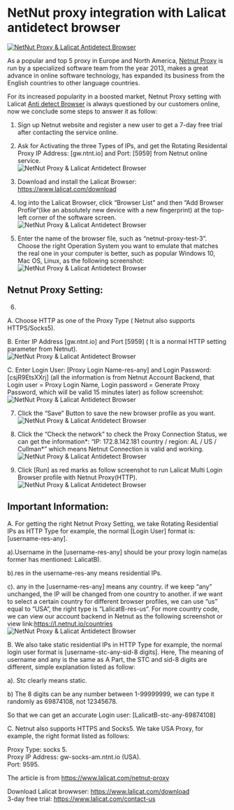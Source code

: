 # NetNut proxy integration with Lalicat antidetect browser
[![NetNut Proxy & Lalicat Antidetect Browser](https://res.cloudinary.com/marcomontalbano/image/upload/v1684723996/video_to_markdown/images/vimeo--776022604-c05b58ac6eb4c4700831b2b3070cd403.jpg)](https://vimeo.com/776022604 "NetNut Proxy & Lalicat Antidetect Browser")  

As a popular and top 5 proxy in Europe and North America, [Netnut Proxy](https://www.lalicat.com/netnut-proxy) is run by a specialized software team from the year 2013, makes a great advance in online software technology, has expanded its business from the English countries to other language countries.  

For its increased popularity in a boosted market, Netnut Proxy setting with Lalicat [Anti detect Browser](https://www.lalicat.com) is always questioned by our customers online, now we conclude some steps to answer it as follow:  

1. Sign up Netnut website and register a new user to get a 7-day free trial after contacting the service online.  

2. Ask for Activating the three Types of IPs, and get the Rotating Residental Proxy IP Address: [gw.ntnt.io] and Port: [5959] from Netnut online service.  
![NetNut Proxy & Lalicat Antidetect Browser](https://help.lalicat.com/lalicat/wp-content/uploads/2022/03/proxy-setting-1.png)  

3. Download and install the Lalicat Browser: https://www.lalicat.com/download  
4. log into the Lalicat Browser, click “Browser List” and then “Add Browser Profile“(like an absolutely new device with a new fingerprint) at the top-left corner of the software screen.  
![NetNut Proxy & Lalicat Antidetect Browser](https://help.lalicat.com/lalicat/wp-content/uploads/2022/03/add-browser-profile-1.png)  


5. Enter the name of the browser file, such as “netnut-proxy-test-3”. Choose the right Operation System you want to emulate that matches the real one in your computer is better, such as popular Windows 10, Mac OS, Linux, as the following screenshot:  
![NetNut Proxy & Lalicat Antidetect Browser](https://help.lalicat.com/lalicat/wp-content/uploads/2022/03/profile-name-and-operation-system-1-2.png)  


## Netnut Proxy Setting:  
6.  
A. Choose HTTP as one of the Proxy Type ( Netnut also supports HTTPS/Socks5).  

B. Enter IP Address [gw.ntnt.io] and Port [5959] ( It is a normal HTTP setting parameter from Netnut).  
![NetNut Proxy & Lalicat Antidetect Browser](https://help.lalicat.com/lalicat/wp-content/uploads/2022/03/proxy-setting-1-1.png)  


C. Enter Login User: [Proxy Login Name-res-any] and Login Password: [csjR9EtsXXrj] (all the information is from Netnut Account Backend, that Login user = Proxy Login Name, Login password = Generate Proxy Password, which will be valid 15 minutes later) as follow screenshot:  
![NetNut Proxy & Lalicat Antidetect Browser](https://help.lalicat.com/lalicat/wp-content/uploads/2022/03/get-proxy-login-name-password.png)  


7. Click the “Save” Button to save the new browser profile as you want.  
![NetNut Proxy & Lalicat Antidetect Browser](https://help.lalicat.com/lalicat/wp-content/uploads/2022/03/save-browser-profile.png)  


8. Click the “Check the network” to check the Proxy Connection Status, we can get the information*: “IP: 172.8.142.181 country / region: AL / US / Cullman*” which means Netnut Connection is valid and working.  
![NetNut Proxy & Lalicat Antidetect Browser](https://help.lalicat.com/lalicat/wp-content/uploads/2022/03/check-proxy-connection.png)  


9. Click [Run] as red marks as follow screenshot to run Lalicat Multi Login Browser profile with Netnut Proxy(HTTP).  
![NetNut Proxy & Lalicat Antidetect Browser](https://help.lalicat.com/lalicat/wp-content/uploads/2022/03/run-lalicat-browser-with-netnut-proxy.png)  


## Important Information:  

A. For getting the right Netnut Proxy Setting, we take Rotating Residential IPs as HTTP Type for example, the normal [Login User] format is:[username-res-any].  

a).Username in the [username-res-any] should be your proxy login name(as former has mentioned: LalicatB).  

b).res in the username-res-any means residential IPs.  

c). any in the [username-res-any] means any country. if we keep “any” unchanged, the IP will be changed from one country to another. if we want to select a certain country for different browser profiles, we can use “us” equal to “USA“, the right type is “LalicatB-res-us“. For more country code, we can view our account backend in Netnut as the following screenshot or view link:https://l.netnut.io/countries  
![NetNut Proxy & Lalicat Antidetect Browser](https://help.lalicat.com/lalicat/wp-content/uploads/2022/03/country-code-1024x789.png)  


B. We also take static residential IPs in HTTP Type for example, the normal login user format is [username-stc-any-sid-8 digits]. Here, The meaning of username and any is the same as A Part, the STC and sid-8 digits are different, simple explanation listed as follow:  

a). Stc clearly means static.  

b) The 8 digits can be any number between 1-99999999, we can type it randomly as 69874108, not 12345678.  

So that we can get an accurate Login user: [LalicatB-stc-any-69874108]  

C. Netnut also supports HTTPS and Socks5. We take USA Proxy, for example, the right format listed as follows:  

Proxy Type: socks 5.  
Proxy IP Address: gw-socks-am.ntnt.io (USA).  
Port: 9595.  

The article is from https://www.lalicat.com/netnut-proxy  

Download Lalicat browwser: https://www.lalicat.com/download  
3-day free trial: https://www.lalicat.com/contact-us  
